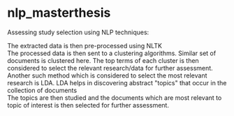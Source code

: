 # nlp_masterthesis

Assessing study selection using NLP techniques: 

The extracted data is then pre-processed using NLTK  
The processed data is then sent to a clustering algorithms. Similar set of documents is clustered here. The top terms of each cluster is then considered to select the relevant research/data for further assessment.   
Another such method which is considered to select the most relevant research is LDA. LDA helps in discovering abstract "topics" that occur in the collection of documents  
The topics are then studied and the documents which are most relevant to topic of interest is then selected for further assessment.
